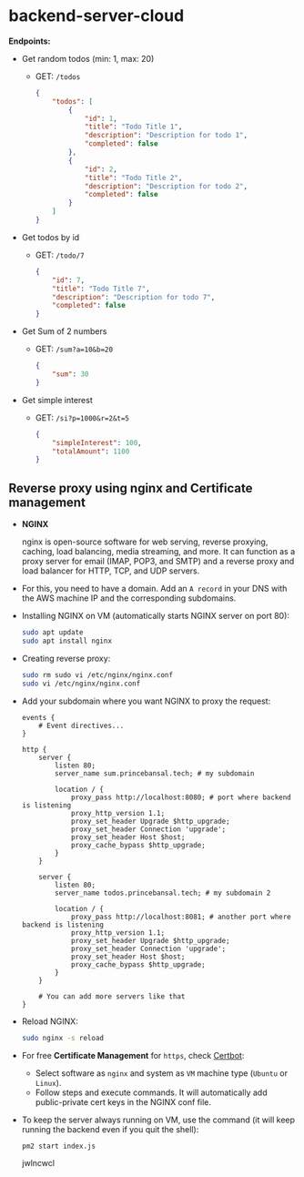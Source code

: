 # backend-server-cloud

**Endpoints:**
- Get random todos (min: 1, max: 20)
  - GET: `/todos`
    ```json
    {
        "todos": [
            {
                "id": 1,
                "title": "Todo Title 1",
                "description": "Description for todo 1",
                "completed": false
            },
            {
                "id": 2,
                "title": "Todo Title 2",
                "description": "Description for todo 2",
                "completed": false
            }
        ]
    }
    ```

- Get todos by id
  - GET: `/todo/7`
    ```json
    {
        "id": 7,
        "title": "Todo Title 7",
        "description": "Description for todo 7",
        "completed": false
    }
    ```

- Get Sum of 2 numbers
  - GET: `/sum?a=10&b=20`
    ```json
    {
        "sum": 30
    }
    ```

- Get simple interest 
  - GET: `/si?p=1000&r=2&t=5`
    ```json
    {
        "simpleInterest": 100,
        "totalAmount": 1100
    }
    ```

## Reverse proxy using nginx and Certificate management

- **NGINX**
  
    nginx is open-source software for web serving, reverse proxying, caching, load balancing, media streaming, and more. It can function as a proxy server for email (IMAP, POP3, and SMTP) and a reverse proxy and load balancer for HTTP, TCP, and UDP servers.

- For this, you need to have a domain. Add an `A record` in your DNS with the AWS machine IP and the corresponding subdomains.

- Installing NGINX on VM (automatically starts NGINX server on port 80):
    ```bash
    sudo apt update
    sudo apt install nginx
    ```

- Creating reverse proxy:
    ```bash
    sudo rm sudo vi /etc/nginx/nginx.conf
    sudo vi /etc/nginx/nginx.conf
    ```

- Add your subdomain where you want NGINX to proxy the request:
    ```nginx
    events {
        # Event directives...
    }

    http {
        server {
            listen 80;
            server_name sum.princebansal.tech; # my subdomain

            location / {
                proxy_pass http://localhost:8080; # port where backend is listening
                proxy_http_version 1.1;
                proxy_set_header Upgrade $http_upgrade;
                proxy_set_header Connection 'upgrade';
                proxy_set_header Host $host;
                proxy_cache_bypass $http_upgrade;
            }
        }

        server {
            listen 80;
            server_name todos.princebansal.tech; # my subdomain 2

            location / {
                proxy_pass http://localhost:8081; # another port where backend is listening
                proxy_http_version 1.1;
                proxy_set_header Upgrade $http_upgrade;
                proxy_set_header Connection 'upgrade';
                proxy_set_header Host $host;
                proxy_cache_bypass $http_upgrade;
            }
        }

        # You can add more servers like that
    }
    ```

- Reload NGINX:
    ```bash
    sudo nginx -s reload
    ```


- For free **Certificate Management** for `https`, check [Certbot](https://certbot.eff.org/instructions?ws=nginx&os=snap):
  - Select software as `nginx` and system as `VM` machine type (`Ubuntu` or `Linux`).
  - Follow steps and execute commands. It will automatically add public-private cert keys in the NGINX conf file.

- To keep the server always running on VM, use the command (it will keep running the backend even if you quit the shell):
    ```bash
    pm2 start index.js
    ```


    jwlncwcl